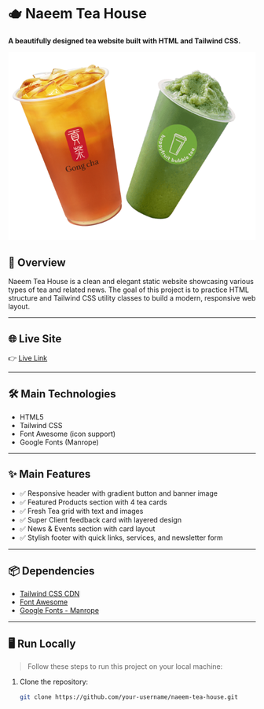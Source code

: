# 🫖 Naeem Tea House

**A beautifully designed tea website built with HTML and Tailwind CSS.**

![Screenshot](./images/banner.png)

## 📖 Overview

Naeem Tea House is a clean and elegant static website showcasing various types of tea and related news. The goal of this project is to practice HTML structure and Tailwind CSS utility classes to build a modern, responsive web layout.

---

## 🌐 Live Site

👉 [Live Link](https://your-deployed-site-link.com)

---

## 🛠️ Main Technologies

- HTML5
- Tailwind CSS
- Font Awesome (icon support)
- Google Fonts (Manrope)

---

## ✨ Main Features

- ✅ Responsive header with gradient button and banner image
- ✅ Featured Products section with 4 tea cards
- ✅ Fresh Tea grid with text and images
- ✅ Super Client feedback card with layered design
- ✅ News & Events section with card layout
- ✅ Stylish footer with quick links, services, and newsletter form

---

## 📦 Dependencies

- [Tailwind CSS CDN](https://cdn.tailwindcss.com)
- [Font Awesome](https://fontawesome.com)
- [Google Fonts - Manrope](https://fonts.google.com/specimen/Manrope)

---

## 🖥️ Run Locally

> Follow these steps to run this project on your local machine:

1. Clone the repository:
   ```bash
   git clone https://github.com/your-username/naeem-tea-house.git
